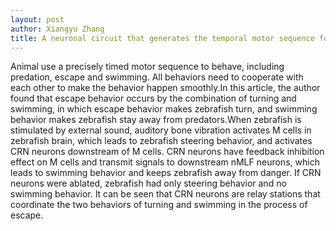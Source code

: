 ```yaml
---
layout: post
author: Xiangyu Zhang
title: A neuronal circuit that generates the temporal motor sequence for the defensive response in zebrafish larvae
---
```


Animal use a precisely timed motor sequence to behave, including predation, escape and swimming. All behaviors need to cooperate with each other to make the behavior happen smoothly.In this article, the author found that escape behavior occurs by the combination of turning and swimming, in which escape behavior makes zebrafish turn, and swimming behavior makes zebrafish stay away from predators.When zebrafish is stimulated by external sound, auditory bone vibration activates M cells in zebrafish brain, which leads to zebrafish steering behavior, and activates CRN neurons downstream of M cells. CRN neurons have feedback inhibition effect on M cells and transmit signals to downstream nMLF neurons, which leads to swimming behavior and keeps zebrafish away from danger. If CRN neurons were ablated, zebrafish had only steering behavior and no swimming behavior. It can be seen that CRN neurons are relay stations that coordinate the two behaviors of turning and swimming in the process of escape.